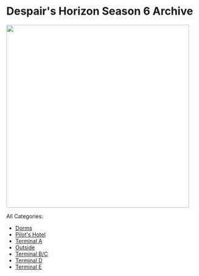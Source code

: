# Despair's Horizon Season 6 Archive

<img src="https://cdn.discordapp.com/attachments/782106320395436032/790250569859334153/S6.png" width="480">

All Categories:

* [Dorms](https://astrea49.github.io/DH-Season-6-Archive/Dorms/dorms)
* [Pilot's Hotel](https://astrea49.github.io/DH-Season-6-Archive/Hotel/hotel)
* [Terminal A](https://astrea49.github.io/DH-Season-6-Archive/TerminalA/terminala)
* [Outside](https://astrea49.github.io/DH-Season-6-Archive/Outside/outside)
* [Terminal B/C](https://astrea49.github.io/DH-Season-6-Archive/TerminalBC/terminalbc)
* [Terminal D](https://astrea49.github.io/DH-Season-6-Archive/TerminalD/terminald)
* [Terminal E](https://astrea49.github.io/DH-Season-6-Archive/TerminalE/terminale)
